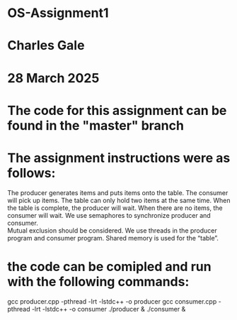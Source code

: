 # OS-Assignment1
# Charles Gale
# 28 March 2025

# The code for this assignment can be found in the "master" branch

# The assignment instructions were as follows:
  The producer generates items and puts items onto the table. 
  The consumer will pick up items. 
  The table can only hold two items at the same time. 
  When the table is complete, the producer will wait. 
  When there are no items, the consumer will wait. 
  We use semaphores to synchronize producer and consumer.  
  Mutual exclusion should be considered. 
  We use threads in the producer program and consumer program. 
  Shared memory is used for the “table”.

# the code can be comipled and run with the following commands:
  gcc producer.cpp -pthread -lrt -lstdc++ -o producer
  gcc consumer.cpp -pthread -lrt -lstdc++ -o consumer
  ./producer & ./consumer &
